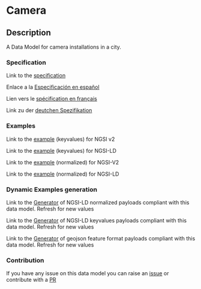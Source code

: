 # Camera

## Description 

A Data Model for camera installations in a city.
### Specification

Link to the [specification](https://github.com/smart-data-models/dataModel.Device/blob/master/Camera/doc/spec.md)

Enlace a la [Especificación en español](https://github.com/smart-data-models/dataModel.Device/blob/master/Camera/doc/spec_ES.md)

Lien vers le [spécification en français](https://github.com/smart-data-models/dataModel.Device/blob/master/Camera/doc/spec_FR.md)

Link zu der [deutchen Spezifikation](https://github.com/smart-data-models/dataModel.Device/blob/master/Camera/doc/spec_DE.md)
### Examples

Link to the [example](https://github.com/smart-data-models/dataModel.Device/blob/master/Camera/examples/example.json) (keyvalues) for NGSI v2

Link to the [example](https://github.com/smart-data-models/dataModel.Device/blob/master/Camera/examples/example.jsonld) (keyvalues) for NGSI-LD

Link to the [example](https://github.com/smart-data-models/dataModel.Device/blob/master/Camera/examples/example-normalized.json) (normalized) for NGSI-V2

Link to the [example](https://github.com/smart-data-models/dataModel.Device/blob/master/Camera/examples/example-normalized.jsonld) (normalized) for NGSI-LD
### Dynamic Examples generation

Link to the [Generator](https://smartdatamodels.org/extra/ngsi-ld_generator_v0.92.php?schemaUrl=https://raw.githubusercontent.com/smart-data-models/dataModel.Device/master/Camera/schema.json&email=info@smartdatamodels.org) of NGSI-LD normalized payloads compliant with this data model. Refresh for new values

Link to the [Generator](https://smartdatamodels.org/extra/ngsi-ld_generator_keyvalues_v0.92.php?schemaUrl=https://raw.githubusercontent.com/smart-data-models/dataModel.Device/master/Camera/schema.json&email=info@smartdatamodels.org) of NGSI-LD keyvalues payloads compliant with this data model. Refresh for new values

Link to the [Generator](https://smartdatamodels.org/extra/geojson_features_generator_v1.0.php?schemaUrl=https://raw.githubusercontent.com/smart-data-models/dataModel.Device/master/Camera/schema.json&email=info@smartdatamodels.org) of geojson feature format payloads compliant with this data model. Refresh for new values
### Contribution

 If you have any issue on this data model you can raise an [issue](https://github.com/smart-data-models/dataModel.Device/issues)  or contribute with a [PR](https://github.com/smart-data-models/dataModel.Device/pulls)